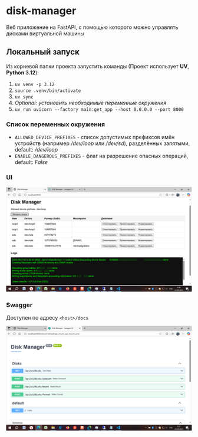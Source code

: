 # disk-manager

Веб приложение на FastAPI,
с помощью которого можно управлять дисками виртуальной машины

## Локальный запуск

Из корневой папки проекта запустить команды (Проект использует **UV**, **Python 3.12**):

1. `uv venv -p 3.12`
2. `source .venv/bin/activate`
3. `uv sync`
4. _Optional: установить необходимые переменные окружения_
5. `uv run uvicorn --factory main:get_app --host 0.0.0.0 --port 8000`

### Список переменных окружения

- `ALLOWED_DEVICE_PREFIXES` - список допустимых префиксов имён устройств (например _/dev/loop_ или _/dev/sd_), разделённых запятыми, default: _/dev/loop_
- `ENABLE_DANGEROUS_PREFIXES` - флаг на разрешение опасных операций, default: _False_

### UI

![UI](assets/ui.png)

### Swagger

Доступен по адресу `<host>/docs`

![Swagger](assets/swagger.png)
